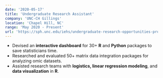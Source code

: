 ```yaml
---
date: '2020-05-17'
title: 'Undergraduate Research Assistant'
company: 'UNC-CH Gillings'
location: 'Chapel Hill, NC'
range: 'May 2020 - Present'
url: 'https://sph.unc.edu/iehs/undergraduate-research-opportunities-program/'
---
```


- Devised an <b>interactive dashboard</b> for 30+ <b>R</b> and <b>Python</b> packages to save statisticians time.
- Researched and evaluated 50+ matrix data integration packages for analyzing omic datasets.
- Assisted research teams with <b>logistics, linear regression modeling</b>, and <b>data visualization</b> in <b>R</b>.
